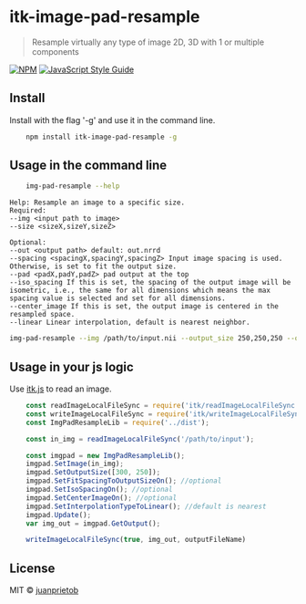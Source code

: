 # itk-image-pad-resample

> Resample virtually any type of image 2D, 3D with 1 or multiple components

[![NPM](https://img.shields.io/npm/v/itk-image-pad-resample.svg)](https://www.npmjs.com/package/itk-image-pad-resample) [![JavaScript Style Guide](https://img.shields.io/badge/code_style-standard-brightgreen.svg)](https://standardjs.com)

## Install

Install with the flag '-g' and use it in the command line. 

```bash
	npm install itk-image-pad-resample -g
```

## Usage in the command line

```bash
	img-pad-resample --help
```

```
Help: Resample an image to a specific size.
Required:
--img <input path to image>
--size <sizeX,sizeY,sizeZ>

Optional:
--out <output path> default: out.nrrd
--spacing <spacingX,spacingY,spacingZ> Input image spacing is used. Otherwise, is set to fit the output size.
--pad <padX,padY,padZ> pad output at the top
--iso_spacing If this is set, the spacing of the output image will be isometric, i.e., the same for all dimensions which means the max spacing value is selected and set for all dimensions.
--center_image If this is set, the output image is centered in the resampled space.
--linear Linear interpolation, default is nearest neighbor.
```

```bash
img-pad-resample --img /path/to/input.nii --output_size 250,250,250 --out temp.nrrd 
```

## Usage in your js logic

Use [itk.js](https://insightsoftwareconsortium.github.io/itk-js/) to read an image. 

```js
	const readImageLocalFileSync = require('itk/readImageLocalFileSync');
	const writeImageLocalFileSync = require('itk/writeImageLocalFileSync');
	const ImgPadResampleLib = require('../dist');
```

```js
	const in_img = readImageLocalFileSync('/path/to/input');

	const imgpad = new ImgPadResampleLib();
	imgpad.SetImage(in_img);
	imgpad.SetOutputSize([300, 250]);
	imgpad.SetFitSpacingToOutputSizeOn(); //optional
	imgpad.SetIsoSpacingOn(); //optional 
	imgpad.SetCenterImageOn(); //optional
	imgpad.SetInterpolationTypeToLinear(); //default is nearest
	imgpad.Update();
	var img_out = imgpad.GetOutput();

	writeImageLocalFileSync(true, img_out, outputFileName)
```

## License

MIT © [juanprietob](https://github.com/juanprietob)

